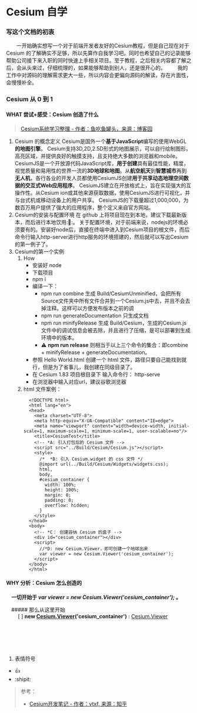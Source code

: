 # **Cesium 自学**

### 写这个文档的初衷
&emsp;&emsp;一开始确实想写一个对于前端开发者友好的Cesium教程，但是自己现在对于 Cesium 的了解确实不足够，所以先算作自我学习吧。同时也希望自己的记录能够帮助公司接下来入职的同时快速上手相关项目。至于教程，之后相关内容都了解之后，会从头来过，仔细梳理的，如果能够帮助到别人，还是很开心的。
&emsp;&emsp;我的工作中对源码的理解需求更大一些，所以内容会更偏向源码的解读，存在片面性，会慢慢补全。
### Cesium 从 0 到 1
<!-- ###### 刚才冒出来一个思路：可以依照 cesium 项目从0到1的过程来学习，毕竟这段时间上班确实也就是看文档了。那就全身心的看看。 -->
#### WHAT 尝试+感受：Cesium 创造了什么

> [Cesium系统学习整理 - 作者：鱼吃鱼罐头，来源：博客园](https://www.cnblogs.com/yxd000/p/13743778.html)
  1. Cesium 的概念定义
    Cesium是国外一个**基于JavaScript**编写的使用WebGL**的地图引擎**。
    Cesium支持3D,2D,2.5D形式的地图展示，可以自行绘制图形，高亮区域，并提供良好的触摸支持，且支持绝大多数的浏览器和mobile。
    CesiumJS是一个开放源代码JavaScript库，**用于创建**具有最佳性能，精度，视觉质量和易用性的世界一流的**3D地球和地图**。从**航空航天**到**智慧城市**再到**无人机**，各行各业的开发人员都使用CesiumJS创建**用于共享动态地理空间数据的交互式Web应用程序**。
    CesiumJS建立在开放格式上，旨在实现强大的互操作性。从Cesium ion或其他来源获取数据，使用CesiumJS进行可视化，并与台式机或移动设备上的用户共享。
    CesiumJS的下载量超过1,000,000，为数百万用户提供了强大的应用程序，整个定义来自官方网站。
  2. Cesium的安装与配置环境
    在 github 上将项目现在到本地，建议下载最新版本，而后进行本地饮用:🚰:。
    关于配置环境，对于前端来说，nodejs的环境必须要有的。安装好node后，直接在终端中进入到Cesium项目的根文件，而后命令行输入http-server进行http服务的环境搭建的，然后就可以写出Cesium的第一例子了。
  3. Cesium的第一个实例
     1. How
        - 安装好 node
        - 下载项目
        - npm i
        - 编译一下：
            * npm run combine 生成 Build/CesiumUnminified，会把所有Source文件夹中所有文件合并到一个Cesium.js中去，并且不会去掉注释。这样可以方便发布版本之前的调
            * npm run generateDocumentation 只生成文档
            * npm run minifyRelease 生成 Build/Cesium，生成的Cesium.js文件中的调试信息会被去除，并且进行了压缩，是可以部署到生成环境中的版本。
            * ⚠️ **npm run release** 则相当于以上三个命令的集合：即combine + minifyRelease + generateDocumentation。
        - 参照 Hello World.html 创建一个 html 文件，路径只要自己能找到就行，但是为了省事儿，我创建在同级目录了。
        - 在 Cesium 1.83 项目根目录下 输入命令行： http-serve
        - 在浏览器中输入对应url，建议谷歌浏览器
     2. html 文件案例：
        ```
          <!DOCTYPE html>
          <html lang="en">
          <head>
            <meta charset="UTF-8">
            <meta http-equiv="X-UA-Compatible" content="IE=edge">
            <meta name="viewport" content="width=device-width, initial-scale=1, maximum-scale=1, minimum-scale=1, user-scalable=no"/>
            <title>CesiumTest</title>
            <!-- *A: 引入打包后的 Cesium 文件 -->
            <script src="../Build/Cesium/Cesium.js"></script>
            <style>
              /*  *B: 引入 Cesium.widget 的 css 文件 */
              @import url(../Build/Cesium/Widgets/widgets.css);
              html,
              body,
              #cesium_container {
                width: 100%;
                height: 100%;
                margin: 0;
                padding: 0;
                overflow: hidden;
              }
            </style>
          </head>
          <body>
            <!-- *C： 创建容纳 Cesium 的盒子 -->
            <div id="cesium_container"></div>
            <script>
              //*D: new Cesium.Viewer，即可创建一个地球出来
              var viewer = new Cesium.Viewer('cesium_container');
            </script>
          </body>
          </html>
        ```

#### WHY 分析：Cesium 怎么创造的
&emsp;**一切开始于  *var viewer = new Cesium.Viewer('cesium_container');*  。**<br/>

&emsp;##### 那么从这里开始<br/>
&emsp;&emsp; [ ] **new [Cesium.Viewer](Cesium-Viewer.md)('cesium_container')** : [Cesium.Viewer](Cesium-Viewer.md)

<br/>
<br/>
<br/>
<br/>

1. 表情符号
  - :+1:
  - :shipit:



> 参考：
> - [Cesium开发笔记 - 作者：vtxf, 来源：知乎](https://zhuanlan.zhihu.com/p/80904975)